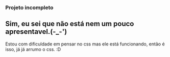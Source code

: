 ### Projeto incompleto
## Sim, eu sei que não está nem um pouco apresentavel.(-_-')

Estou com dificuldade em pensar no css mas ele está funcionando, então é isso, já já arrumo o css. :D
